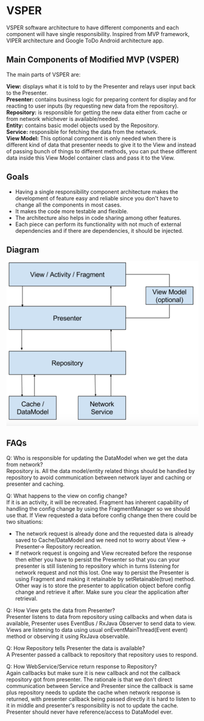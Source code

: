 # VSPER
VSPER software architecture to have different components and each component will have single responsibility. Inspired from MVP framework, VIPER architecture and Google ToDo Android architecture app.


## Main Components of Modified MVP (VSPER)

The main parts of VSPER are:

<b>View:</b> displays what it is told to by the Presenter and relays user input back to the Presenter.</br>
<b>Presenter:</b> contains business logic for preparing content for display and for reacting to user inputs (by requesting new data from the repository).</br>
<b>Repository:</b> is responsible for getting the new data either from cache or from network whichever is available/needed.</br>
<b>Entity:</b> contains basic model objects used by the Repository.</br>
<b>Service:</b> responsible for fetching the data from the network.</br>
<b>View Model:</b> This optional component is only needed when there is different kind of data that presenter needs to give it to the View and instead of passing bunch of things to different methods, you can put these different data inside this View Model container class and pass it to the View.</br>

## Goals
- Having a single responsibility component architecture makes the development of feature easy and reliable since you don't have to change all the components in most cases.</br>
- It makes the code more testable and flexible.</br>
- The architecture also helps in code sharing among other features.</br>
- Each piece can perform its functionality with not much of external dependencies and if there are dependencies, it should be injected.</br>

## Diagram
![](https://github.com/vaibhavsh82/VSPER/blob/master/VSPER.png)

## FAQs
Q: Who is responsible for updating the DataModel when we get the data from network?</br>
Repository is. All the data model/entity related things should be handled by repository to avoid communication between network layer and caching or presenter and caching.</br>

Q: What happens to the view on config change?</br>
If it is an activity, it will be recreated. Fragment has inherent capability of handling the config change by using the FragmentManager so we should use that. If View requested a data before config change then there could be two situations:</br>
- The network request is already done and the requested data is already saved to Cache/DataModel and we need not to worry about View -> Presenter-> Repository recreation.</br>
- If network request is ongoing and View recreated before the response then either you have to persist the Presenter so that you can your presenter is still listening to repository which in turns listening for network request and not this lost. One way to persist the Presenter is using Fragment and making it retainable by setRetainable(true) method. Other way is to store the presenter to application object before config change and retrieve it after. Make sure you clear the application after retrieval.</br>

Q: How View gets the data from Presenter?</br>
Presenter listens to data from repository using callbacks and when data is available, Presenter uses EventBus / RxJava Observer to send data to view. Views are listening to data using usual onEventMainThread(Event event) method or observing it using RxJava observable.</br>

Q: How Repository tells Presenter the data is available?</br>
A Presenter passed a callback to repository that repository uses to respond.</br>

Q: How WebService/Service return response to Repository?</br>
Again callbacks but make sure it is new callback and not the callback repository got from presenter. The rationale is that we don't direct communication between Service and Presenter since the callback is same plus repository needs to update the cache when network response is returned, with presenter callback being passed directly it is hard to listen to it in middle and presenter's responsibility is not to update the cache. Presenter should never have reference/access to DataModel ever.</br>
